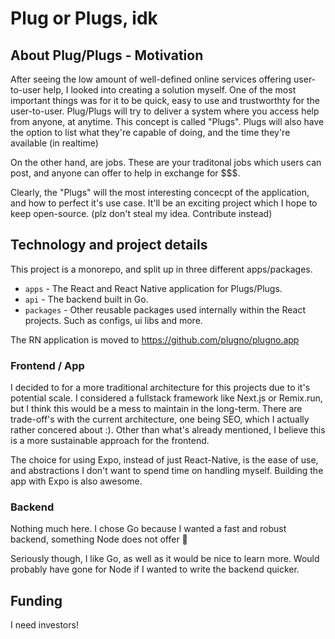 # Plug or Plugs, idk

## About Plug/Plugs - Motivation

After seeing the low amount of well-defined online services offering user-to-user help, I looked into creating a solution myself.
One of the most important things was for it to be quick, easy to use and trustworthty for the user-to-user.
Plug/Plugs will try to deliver a system where you access help from anyone, at anytime. This concept is called "Plugs".
Plugs will also have the option to list what they're capable of doing, and the time they're available (in realtime)

On the other hand, are jobs. These are your traditonal jobs which users can post, and anyone can offer to help in exchange for $$$.

Clearly, the "Plugs" will the most interesting concecpt of the application, and how to perfect it's use case. It'll be an exciting project which I hope
to keep open-source. (plz don't steal my idea. Contribute instead)

## Technology and project details

This project is a monorepo, and split up in three different apps/packages.

- `apps` - The React and React Native application for Plugs/Plugs.
- `api` - The backend built in Go.
- `packages` - Other reusable packages used internally within the React projects. Such as configs, ui libs and more.

The RN application is moved to https://github.com/plugno/plugno.app

### Frontend / App

I decided to for a more traditional architecture for this projects due to it's potential scale. I considered a fullstack framework like Next.js or Remix.run, but I think
this would be a mess to maintain in the long-term. There are trade-off's with the current architecture, one being SEO, which I actually rather concered about :).
Other than what's already mentioned, I believe this is a more sustainable approach for the frontend.

The choice for using Expo, instead of just React-Native, is the ease of use, and abstractions I don't want to spend time on handling myself. Building the app with Expo is also awesome.

### Backend

Nothing much here. I chose Go because I wanted a fast and robust backend, something Node does not offer :eyes:

Seriously though, I like Go, as well as it would be nice to learn more. Would probably have gone for Node if I wanted to write the backend quicker.

## Funding

I need investors!
